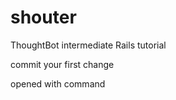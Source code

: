 shouter
=======

ThoughtBot intermediate Rails tutorial

commit your first change

opened with command